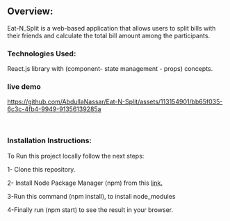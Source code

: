 ## Overview: 
Eat-N_Split is a web-based application that allows users to split bills with their friends and calculate the total bill amount among the participants.
<br/>

### Technologies Used: 
React.js library with (component- state management - props) concepts.
<br/>

### live demo

https://github.com/AbdullaNassar/Eat-N-Split/assets/113154901/bb65f035-6c3c-4fb4-9949-91356139285a


</br>

### Installation Instructions: 
To Run this project locally follow the next steps:

1- Clone this repository.

2- Install Node Package Manager (npm) from this <a href="https://nodejs.org/en/download" target="_blank">link.</a>

3-Run this command (npm install), to install node_modules 

4-Finally run (npm start) to see the result in your browser.

